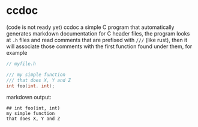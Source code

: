 # ccdoc
(code is not ready yet)
ccdoc a simple C program that automatically generates markdown documentation for C header files, the program
looks at `.h` files and read comments that are prefixed with `///` (like rust), then it will associate those
comments with the first function found under them, for example 
```c
// myfile.h

/// my simple function
/// that does X, Y and Z
int foo(int. int);
```

markdown output:
```
## int foo(int, int)
my simple function
that does X, Y and Z
```

